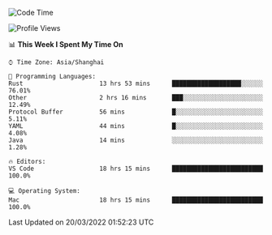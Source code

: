 <!--START_SECTION:waka-->
![Code Time](http://img.shields.io/badge/Code%20Time-1%2C100%20hrs%2024%20mins-blue)

![Profile Views](http://img.shields.io/badge/Profile%20Views-1-blue)

📊 **This Week I Spent My Time On** 

```text
⌚︎ Time Zone: Asia/Shanghai

💬 Programming Languages: 
Rust                     13 hrs 53 mins      ███████████████████░░░░░░   76.01% 
Other                    2 hrs 16 mins       ███░░░░░░░░░░░░░░░░░░░░░░   12.49% 
Protocol Buffer          56 mins             █░░░░░░░░░░░░░░░░░░░░░░░░   5.11% 
YAML                     44 mins             █░░░░░░░░░░░░░░░░░░░░░░░░   4.08% 
Java                     14 mins             ░░░░░░░░░░░░░░░░░░░░░░░░░   1.28%

🔥 Editors: 
VS Code                  18 hrs 15 mins      █████████████████████████   100.0%

💻 Operating System: 
Mac                      18 hrs 15 mins      █████████████████████████   100.0%

```


 Last Updated on 20/03/2022 01:52:23 UTC
<!--END_SECTION:waka-->
